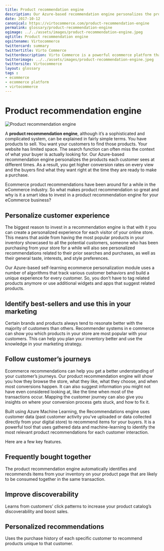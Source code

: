 ```yaml
--- 
title: Product recommendation engine
description: Our Azure-based recommendation engine personalizes the products each customer sees at different times and consequently you get higher conversion rates on every view and the buyers find what they want right at the time they are ready to make a purchase. This article helps you to know what makes product recommendation so great and why is it a smart idea to invest in a product recommendation engine for your eCommerce business.
date: 2017-10-12
canonical: https://virtocommerce.com/product-recommendation-engine
permalink: glossary/product-recommendation-engine
ogimage: ../../assets/images/product-recommendation-engine.jpeg
ogtitle: Product recommendation engine
ogsitename: Virtocommerce
twittercard: summary
twittertitle: Virto Commerce
twitterdescription: Virto Commerce is a powerful ecommerce platform that includes everything you need to create an online store and sell online. Try it free with Free Community License
twitterimage: ../../assets/images/product-recommendation-engine.jpeg
twittersite: Virtocommerce
layout: glossary
tags : 
- ecommerce
- ecommerce platform
- virtocommerce 
---
```

<div class="business-cnt">
    <div class="head __cart">
        <h1>Product recommendation engine</h1>
    </div>
    <img alt="Product recommendation engine" src="assets/images/product-recommendation-engine.jpeg" />
    <p class="text">A <strong>product recommendation engine</strong>, although it’s a sophisticated and complicated system, can be explained in fairly simple terms. You have products to sell. You want your customers to find those products. Your website has limited space. The search function can often miss the context of what your buyer is actually looking for. Our Azure-based recommendation engine personalizes the products each customer sees at different times. As a result, you get higher conversion rates on every view and the buyers find what they want right at the time they are ready to make a purchase.</p>
    <p class="text">Ecommerce product recommendations have been around for a while in the eCommerce industry. So what makes product recommendation so great and why is it a smart idea to invest in a product recommendation engine for your eCommerce business?</p>
    <h2>Personalize customer experience</h2>
    <p class="text">The biggest reason to invest in a recommendation engine is that with it you can create a personalized experience for each visitor of your online store. This means that aside from having the most popular products in your inventory showcased to all the potential customers, someone who has been purchasing from your store for a while will also see personalized recommendations related to their prior searches and purchases, as well as their general taste, interests, and style preferences.</p>
    <p class="text">Our Azure-based self-learning ecommerce personalization module uses a number of algorithms that track various customer behaviors and build a unique experience for every customer. So, you don’t have to tag related products anymore or use additional widgets and apps that suggest related products.</p> 
    <h2>Identify best-sellers and use this in your marketing</h2>
    <p class="text">Certain brands and products always tend to resonate better with the majority of customers than others. Recommender systems in e commerce can show you which products in your store are most popular with your customers. This can help you plan your inventory better and use the knowledge in your marketing strategy. </p>
    <h2>Follow customer’s journeys</h2>
    <p class="text">Ecommerce recommendations can help you get a better understanding of your customer’s journeys. Our product recommendation engine will show you how they browse the store, what they like, what they choose, and when most conversions happen. It can also suggest information you might not have even considered looking at, like the time when most of the transactions occur. Mapping the customer journey can also give you insights on where your conversion process gets stuck, and how to fix it.</p>
    <p class="text">Built using Azure Machine Learning, the Recommendations engine uses customer data (past customer activity you’ve uploaded or data collected directly from your digital store) to recommend items for your buyers. It is a powerful tool that uses gathered data and machine-learning to identify the most relevant product recommendations for each customer interaction.</p>
    <p class="text">Here are a few key features.</p>
    <h2>Frequently bought together</h2>
    <p class="text">The product recommendation engine automatically identifies and recommends items from your inventory on your product page that are likely to be consumed together in the same transaction.</p>
    <h2>Improve discoverability</h2>
    <p class="text">Learns from customers’ click patterns to increase your product catalog’s discoverability and boost sales.</p>
    <h2>Personalized recommendations</h2>
    <p class="text">Uses the purchase history of each specific customer to recommend products unique to that customer.</p>
</div>
